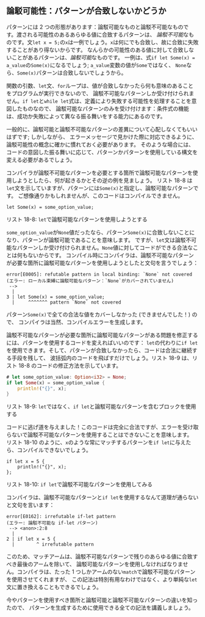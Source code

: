 <!--
## Refutability: Whether a Pattern Might Fail to Match
-->

## 論駁可能性：パターンが合致しないかどうか

<!--
Patterns come in two forms: refutable and irrefutable. Patterns that will match
for any possible value passed are *irrefutable*. An example would be `x` in the
statement `let x = 5;` because `x` matches anything and therefore cannot fail
to match. Patterns that can fail to match for some possible value are
*refutable*. An example would be `Some(x)` in the expression `if let Some(x) =
a_value`; because if the value in `a_value` variable is `None` rather than
`Some`, the `Some(x)` pattern will not match.
-->

パターンには 2 つの形態があります：論駁可能なものと論駁不可能なものです。渡される可能性のあるあらゆる値に合致するパターンは、
*論駁不可能*なものです。文`let x = 5;`の`x`は一例でしょう。`x`は何にでも合致し、故に合致に失敗することがあり得ないからです。
なんらかの可能性のある値に対して合致しないことがあるパターンは、*論駁可能*なものです。
一例は、式`if let Some(x) = a_value`の`Some(x)`になるでしょう; `a_value`変数の値が`Some`ではなく、
`None`なら、`Some(x)`パターンは合致しないでしょうから。

<!--
Function parameters, `let` statements, and `for` loops can only accept
irrefutable patterns, because the program cannot do anything meaningful when
values don’t match. The `if let` and `while let` expressions only accept
refutable patterns, because by definition they’re intended to handle possible
failure: the functionality of a conditional is in its ability to perform
differently depending on success or failure.
-->

関数の引数、`let`文、`for`ループは、値が合致しなかったら何も意味のあることをプログラムが実行できないので、
論駁不可能なパターンしか受け付けられません。`if let`と`while let`式は、定義により失敗する可能性を処理することを意図したものなので、
論駁可能なパターンのみを受け付けます：条件式の機能は、成功か失敗によって異なる振る舞いをする能力にあるのです。

<!--
In general, you shouldn’t have to worry about the distinction between refutable
and irrefutable patterns; however, you do need to be familiar with the concept
of refutability so you can respond when you see it in an error message. In
those cases, you’ll need to change either the pattern or the construct you’re
using the pattern with, depending on the intended behavior of the code.
-->

一般的に、論駁可能と論駁不可能なパターンの差異について心配しなくてもいいはずです; しかしながら、
エラーメッセージで見かけた際に対応できるように、論駁可能性の概念に確かに慣れておく必要があります。
そのような場合には、コードの意図した振る舞いに応じて、パターンかパターンを使用している構文を変える必要があるでしょう。

<!--
Let’s look at an example of what happens when we try to use a refutable pattern
where Rust requires an irrefutable pattern and vice versa. Listing 18-8 shows a
`let` statement, but for the pattern we’ve specified `Some(x)`, a refutable
pattern. As you might expect, this code will not compile.
-->

コンパイラが論駁不可能なパターンを必要とする箇所で論駁可能なパターンを使用しようとしたら、何が起きるかとその逆の例を見ましょう。
リスト 18-8 は`let`文を示していますが、パターンには`Some(x)`と指定し、論駁可能なパターンです。
ご想像通りかもしれませんが、このコードはコンパイルできません。

```rust,ignore
let Some(x) = some_option_value;
```

<!--
<span class="caption">Listing 18-8: Attempting to use a refutable pattern with
`let`</span>
-->

<span class="caption">リスト 18-8: `let`で論駁可能なパターンを使用しようとする</span>

<!--
If `some_option_value` was a `None` value, it would fail to match the pattern
`Some(x)`, meaning the pattern is refutable. However, the `let` statement can
only accept an irrefutable pattern because there is nothing valid the code can
do with a `None` value. At compile time, Rust will complain that we’ve tried to
use a refutable pattern where an irrefutable pattern is required:
-->

`some_option_value`が`None`値だったなら、パターン`Some(x)`に合致しないことになり、パターンが論駁可能であることを意味します。
ですが、`let`文は論駁不可能なパターンしか受け付けられません。`None`値に対してコードができる合法なことは何もないからです。
コンパイル時にコンパイラは、論駁不可能なパターンが必要な箇所に論駁可能なパターンを使用しようとしたと文句を言うでしょう：

```text
error[E0005]: refutable pattern in local binding: `None` not covered
(エラー: ローカル束縛に論駁可能なパターン：`None`がカバーされていません)
 -->
  |
3 | let Some(x) = some_option_value;
  |     ^^^^^^^ pattern `None` not covered
```

<!--
Because we didn’t cover (and couldn’t cover!) every valid value with the
pattern `Some(x)`, Rust rightfully produces a compiler error.
-->

パターン`Some(x)`で全ての合法な値をカバーしなかった (できませんでした！) ので、
コンパイラは当然、コンパイルエラーを生成します。

<!--
To fix the problem where we have a refutable pattern where an irrefutable
pattern is needed, we can change the code that uses the pattern: instead of
using `let`, we can use `if let`. Then if the pattern doesn’t match, the code
will just skip the code in the curly brackets, giving it a way to continue
validly. Listing 18-9 shows how to fix the code in Listing 18-8.
-->

論駁不可能なパターンが必要な箇所に論駁可能なパターンがある問題を修正するには、パターンを使用するコードを変えればいいのです：
`let`の代わりに`if let`を使用できます。そして、パターンが合致しなかったら、コードは合法に継続する手段を残して、
波括弧内のコードを飛ばすだけでしょう。リスト 18-9 は、リスト 18-8 のコードの修正方法を示しています。

```rust
# let some_option_value: Option<i32> = None;
if let Some(x) = some_option_value {
    println!("{}", x);
}
```

<!--
<span class="caption">Listing 18-9: Using `if let` and a block with refutable
patterns instead of `let`</span>
-->

<span class="caption">リスト 18-9: `let`ではなく、`if let`と論駁可能なパターンを含むブロックを使用する</span>

<!--
We’ve given the code an out! This code is perfectly valid, although it means we
cannot use an irrefutable pattern without receiving an error. If we give `if
let` a pattern that will always match, such as `x`, as shown in Listing 18-10,
it will not compile.
-->

コードに逃げ道を与えました！このコードは完全に合法ですが、エラーを受け取らないで論駁不可能なパターンを使用することはできないことを意味します。
リスト 18-10 のように、`x`のような常にマッチするパターンを`if let`に与えたら、コンパイルできないでしょう。

```rust,ignore
if let x = 5 {
    println!("{}", x);
};
```

<!--
<span class="caption">Listing 18-10: Attempting to use an irrefutable pattern
with `if let`</span>
-->

<span class="caption">リスト 18-10: `if let`で論駁不可能なパターンを使用してみる</span>

<!--
Rust complains that it doesn’t make sense to use `if let` with an irrefutable
pattern:
-->

コンパイラは、論駁不可能なパターンと`if let`を使用するなんて道理が通らないと文句を言います：

```text
error[E0162]: irrefutable if-let pattern
(エラー: 論駁不可能な if-let パターン)
 --> <anon>:2:8
  |
2 | if let x = 5 {
  |        ^ irrefutable pattern
```

<!--
For this reason, match arms must use refutable patterns, except for the last
arm, which should match any remaining values with an irrefutable pattern. Rust
allows us to use an irrefutable pattern in a `match` with only one arm, but
this syntax isn’t particularly useful and could be replaced with a simpler
`let` statement.
-->

このため、マッチアームは、論駁不可能なパターンで残りのあらゆる値に合致すべき最後のアームを除いて、
論駁可能なパターンを使用しなければなりません。コンパイラは、たった 1 つしかアームのない`match`で論駁不可能なパターンを使用させてくれますが、
この記法は特別有用なわけではなく、より単純な`let`文に置き換えることもできるでしょう。

<!--
Now that you know where to use patterns and the difference between refutable
and irrefutable patterns, let’s cover all the syntax we can use to create
patterns.
-->

今やパターンを使用すべき箇所と論駁可能と論駁不可能なパターンの違いを知ったので、
パターンを生成するために使用できる全ての記法を講義しましょう。
